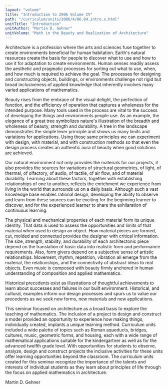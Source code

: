 ```yaml
---
layout: "volume"
title: "Introduction to 2006 Volume IV"
path: "/curriculum/units/2006/4/06.04.intro.x.html"
unitTitle: "Introduction"
unitAuthor: "Martin D. Gehner"
unitVolume: "Math in the Beauty and Realization of Architecture"
---
```

<body>
<p>
  Architecture is a profession where the arts and sciences fuse together to create environments beneficial for human habitation. Earth's natural resources create the basis for people to discover what to use and how to use it for adaptation to create environments. Human senses readily assess the aesthetic and pragmatic processes for sorting out what to use, when, and how much is required to achieve the goal. The processes for designing and constructing objects, buildings, or environments challenge not rigid but broad inclusiveness of applied knowledge that inherently involves many varied applications of mathematics.
 </p>
<p>
  Beauty rises from the embrace of the visual delight, the perfection of function, and the efficiency of operation that captures a wholeness for the intended purpose. Many tools used in the process are vital to the success of developing the things and environments people use. As an example, the elegance of a great tree symbolizes nature's illustration of the breadth and wholeness of beauty, strength and durability. A tree in the landscape demonstrates the simple lever principle and shows us many limits and variations for applications. Using those same principles we can experiment with design, with material, and with construction methods so that even the design process creates an authentic aura of beauty when good solutions are achieved.
 </p>
<p>
  Our natural environment not only provides the materials for our projects, it also provides the sources for variations of structural geometries, of light, of thermal, of olfactory, of audio, of tactile, of air flow, and of material durability. Learning about these factors, together with establishing relationships of one to another, reflects the enrichment we experience from living in the world that surrounds us on a daily basis. Although such a vast knowledge base enables rational design, developing the ability to observe and learn from these sources can be exciting for the beginning learner to discover, and for the experienced learner to share the exhilaration of continuous learning.
 </p>
<p>
  The physical and mechanical properties of each material form its unique identity. That data is used to assess the opportunities and limits of that material when used to design an object. How material pieces are formed, cut, molded and connected provides the designer with critical information. The size, strength, stability, and durability of each architectonic piece depend on the translation of basic data into realistic form and performance requirements. Also, form givers depend on a subjective sense of artistic relationships. Movement, rhythm, repetition, vibration all emerge from the material, the relationships, and the connectivity of abstract ideas to real objects. Even music is composed with beauty firmly anchored in human understanding of composition and applied mathematics.
 </p>
<p>
  Historical precedents exist as illustrations of thoughtful achievements to learn about successes and failures in our built environment. Historical, and cultural, examples inform our design processes and spurs us to value our precedents as we seek new forms, new materials and new applications.
 </p>
<p>
  This seminar focused on architecture as a broad basis to explore the teaching of mathematics. The inclusion of a project to design and construct a model provided an opportunity to experience how making things, individually created, implants a unique learning method. Curriculum units included a wide palette of topics such as Roman aqueducts, bridges, cultures, music, geometric forms, and housing, each with a wide range of mathematical applications suitable for the kindergartner as well as for the advanced twelfth grade level. With opportunities for students to observe, analyze, design and construct projects the inclusive activities for these units offer learning opportunities beyond the classroom. The curriculum units created for this seminar recognize the importance of the talents and interests of individual students as they learn about principles of life through the focus on applied mathematics in architecture.
 </p>
<p>
  Martin D. Gehner
 </p>

</body>